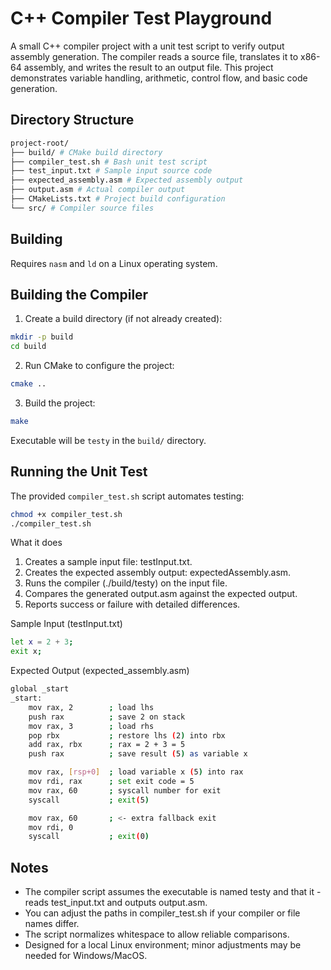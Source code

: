 # C++ Compiler Test Playground

A small C++ compiler project with a unit test script to verify output assembly generation. The compiler reads a source file, translates it to x86-64 assembly, and writes the result to an output file. This project demonstrates variable handling, arithmetic, control flow, and basic code generation.

## Directory Structure
```bash
project-root/
├── build/ # CMake build directory
├── compiler_test.sh # Bash unit test script
├── test_input.txt # Sample input source code
├── expected_assembly.asm # Expected assembly output
├── output.asm # Actual compiler output
├── CMakeLists.txt # Project build configuration
└── src/ # Compiler source files
```


## Building

Requires `nasm` and `ld` on a Linux operating system.


## Building the Compiler

1. Create a build directory (if not already created):

```bash
mkdir -p build
cd build
```

2. Run CMake to configure the project:

```bash
cmake ..
```

3. Build the project:
```bash
make
```

Executable will be `testy` in the `build/` directory.


## Running the Unit Test
The provided `compiler_test.sh` script automates testing:
```bash
chmod +x compiler_test.sh
./compiler_test.sh
```

What it does
1. Creates a sample input file: testInput.txt.
2. Creates the expected assembly output: expectedAssembly.asm.
3. Runs the compiler (./build/testy) on the input file.
4. Compares the generated output.asm against the expected output.
5. Reports success or failure with detailed differences.

Sample Input (testInput.txt)
```bash
let x = 2 + 3; 
exit x;
```

Expected Output (expected_assembly.asm)

```bash
global _start
_start:
    mov rax, 2        ; load lhs
    push rax          ; save 2 on stack
    mov rax, 3        ; load rhs
    pop rbx           ; restore lhs (2) into rbx
    add rax, rbx      ; rax = 2 + 3 = 5
    push rax          ; save result (5) as variable x

    mov rax, [rsp+0]  ; load variable x (5) into rax
    mov rdi, rax      ; set exit code = 5
    mov rax, 60       ; syscall number for exit
    syscall           ; exit(5)

    mov rax, 60       ; <- extra fallback exit
    mov rdi, 0
    syscall           ; exit(0)

```

## Notes

- The compiler script assumes the executable is named testy and that it - reads test_input.txt and outputs output.asm.
- You can adjust the paths in compiler_test.sh if your compiler or file names differ.
- The script normalizes whitespace to allow reliable comparisons.
- Designed for a local Linux environment; minor adjustments may be needed for Windows/MacOS.
